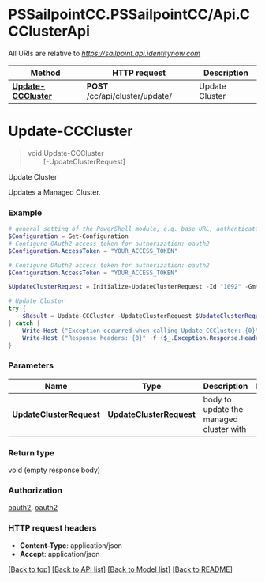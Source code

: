 # PSSailpointCC.PSSailpointCC/Api.CCClusterApi

All URIs are relative to *https://sailpoint.api.identitynow.com*

Method | HTTP request | Description
------------- | ------------- | -------------
[**Update-CCCluster**](CCClusterApi.md#Update-CCCluster) | **POST** /cc/api/cluster/update/ | Update Cluster


<a name="Update-CCCluster"></a>
# **Update-CCCluster**
> void Update-CCCluster<br>
> &nbsp;&nbsp;&nbsp;&nbsp;&nbsp;&nbsp;&nbsp;&nbsp;[-UpdateClusterRequest] <PSCustomObject><br>

Update Cluster

Updates a Managed Cluster.

### Example
```powershell
# general setting of the PowerShell module, e.g. base URL, authentication, etc
$Configuration = Get-Configuration
# Configure OAuth2 access token for authorization: oauth2
$Configuration.AccessToken = "YOUR_ACCESS_TOKEN"

# Configure OAuth2 access token for authorization: oauth2
$Configuration.AccessToken = "YOUR_ACCESS_TOKEN"

$UpdateClusterRequest = Initialize-UpdateClusterRequest -Id "1092" -GmtOffset "-6" # UpdateClusterRequest | body to update the managed cluster with

# Update Cluster
try {
    $Result = Update-CCCluster -UpdateClusterRequest $UpdateClusterRequest
} catch {
    Write-Host ("Exception occurred when calling Update-CCCluster: {0}" -f ($_.ErrorDetails | ConvertFrom-Json))
    Write-Host ("Response headers: {0}" -f ($_.Exception.Response.Headers | ConvertTo-Json))
}
```

### Parameters

Name | Type | Description  | Notes
------------- | ------------- | ------------- | -------------
 **UpdateClusterRequest** | [**UpdateClusterRequest**](UpdateClusterRequest.md)| body to update the managed cluster with | 

### Return type

void (empty response body)

### Authorization

[oauth2](../README.md#oauth2), [oauth2](../README.md#oauth2)

### HTTP request headers

 - **Content-Type**: application/json
 - **Accept**: application/json

[[Back to top]](#) [[Back to API list]](../README.md#documentation-for-api-endpoints) [[Back to Model list]](../README.md#documentation-for-models) [[Back to README]](../README.md)

